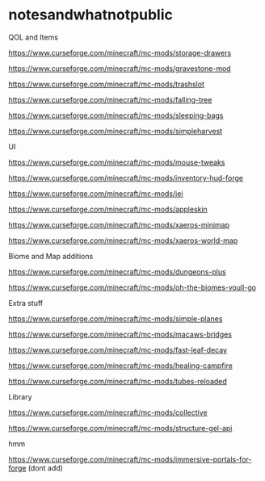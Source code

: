 # notesandwhatnotpublic

QOL and Items

https://www.curseforge.com/minecraft/mc-mods/storage-drawers

https://www.curseforge.com/minecraft/mc-mods/gravestone-mod

https://www.curseforge.com/minecraft/mc-mods/trashslot

https://www.curseforge.com/minecraft/mc-mods/falling-tree

https://www.curseforge.com/minecraft/mc-mods/sleeping-bags

https://www.curseforge.com/minecraft/mc-mods/simpleharvest


UI

https://www.curseforge.com/minecraft/mc-mods/mouse-tweaks

https://www.curseforge.com/minecraft/mc-mods/inventory-hud-forge

https://www.curseforge.com/minecraft/mc-mods/jei

https://www.curseforge.com/minecraft/mc-mods/appleskin

https://www.curseforge.com/minecraft/mc-mods/xaeros-minimap

https://www.curseforge.com/minecraft/mc-mods/xaeros-world-map

Biome and Map additions

https://www.curseforge.com/minecraft/mc-mods/dungeons-plus

https://www.curseforge.com/minecraft/mc-mods/oh-the-biomes-youll-go

Extra stuff

https://www.curseforge.com/minecraft/mc-mods/simple-planes

https://www.curseforge.com/minecraft/mc-mods/macaws-bridges

https://www.curseforge.com/minecraft/mc-mods/fast-leaf-decay

https://www.curseforge.com/minecraft/mc-mods/healing-campfire

https://www.curseforge.com/minecraft/mc-mods/tubes-reloaded


Library

https://www.curseforge.com/minecraft/mc-mods/collective

https://www.curseforge.com/minecraft/mc-mods/structure-gel-api

hmm

https://www.curseforge.com/minecraft/mc-mods/immersive-portals-for-forge (dont add)
